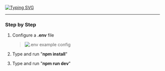 [![Typing SVG](https://readme-typing-svg.herokuapp.com?font=SF+Pro&size=42&duration=4000&pause=2000&color=9A9A9A&center=true&vCenter=true&width=1012&lines=Ask+Anom)](https://git.io/typing-svg)

___________


### Step by Step

1. Configure a **.env** file

    >   ![.env example config](https://i.imgur.com/KB81Gk1.png)

2. Type and run "**npm install**"
3. Type and run "**npm run dev**"
